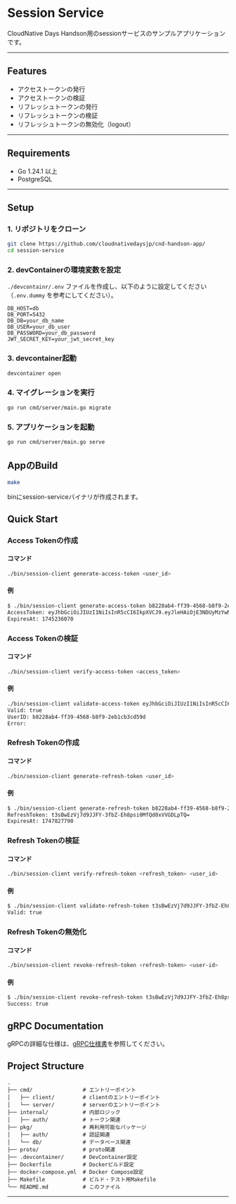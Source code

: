 # Session Service

CloudNative Days Handson用のsessionサービスのサンプルアプリケーションです。

---

## Features

- アクセストークンの発行
- アクセストークンの検証
- リフレッシュトークンの発行
- リフレッシュトークンの検証
- リフレッシュトークンの無効化（logout）

---

## Requirements

- Go 1.24.1 以上
- PostgreSQL

---

## Setup

### 1. リポジトリをクローン
```bash
git clone https://github.com/cloudnativedaysjp/cnd-handson-app/
cd session-service
```

### 2. devContainerの環境変数を設定
`./devcontainr/.env` ファイルを作成し、以下のように設定してください（`.env.dummy` を参考にしてください）。

```env
DB_HOST=db
DB_PORT=5432
DB_DB=your_db_name
DB_USER=your_db_user
DB_PASSWORD=your_db_password
JWT_SECRET_KEY=your_jwt_secret_key
```

### 3. devcontainer起動
```bash
devcontainer open
```

### 4. マイグレーションを実行
```bash
go run cmd/server/main.go migrate
```

### 5. アプリケーションを起動
```bash
go run cmd/server/main.go serve
```
## AppのBuild
```bash
make
```
binにsession-serviceバイナリが作成されます。
## Quick Start
### Access Tokenの作成
#### コマンド
```bash
./bin/session-client generate-access-token <user_id>
```
#### 例
```bash
$ ./bin/session-client generate-access-token b8228ab4-ff39-4568-b8f9-2eb1cb3cd59d
AccessToken: eyJhbGciOiJIUzI1NiIsInR5cCI6IkpXVCJ9.eyJleHAiOjE3NDUyMzYwNzAsImlkIjoiYjgyMjhhYjQtZmYzOS00NTY4LWI4ZjktMmViMWNiM2NkNTlkIn0.4uahAE_pPug8jEEnKRAQC3hysWAfl2nTX_rKokl7kB8
ExpiresAt: 1745236070
```
### Access Tokenの検証
#### コマンド
```bash
./bin/session-client verify-access-token <access_token>
```
#### 例
```bash
./bin/session-client validate-access-token eyJhbGciOiJIUzI1NiIsInR5cCI6IkpXVCJ9.eyJleHAiOjE3NDUyMzYwNzAsImlkIjoiYjgyMjhhYjQtZmYzOS00NTY4LWI4ZjktMmViMWNiM2NkNTlkIn0.4uahAE_pPug8jEEnKRAQC3hysWAfl2nTX_rKokl7kB8
Valid: true
UserID: b8228ab4-ff39-4568-b8f9-2eb1cb3cd59d
Error: 
```
### Refresh Tokenの作成
#### コマンド
```bash
./bin/session-client generate-refresh-token <user_id>
```

#### 例
```bash
$ ./bin/session-client generate-refresh-token b8228ab4-ff39-4568-b8f9-2eb1cb3cd59d
RefreshToken: t3sBwEzVj7d9JJFY-3fbZ-Eh8psi0MfQd0xVVGDLpTQ=
ExpiresAt: 1747827790
```
### Refresh Tokenの検証
#### コマンド
```bash
./bin/session-client verify-refresh-token <refresh_token> <user_id>
```
#### 例
```bash
$ ./bin/session-client validate-refresh-token t3sBwEzVj7d9JJFY-3fbZ-Eh8psi0MfQd0xVVGDLpTQ= b8228ab4-ff39-4568-b8f9-2eb1cb3cd59d
Valid: true
```
### Refresh Tokenの無効化
#### コマンド
```bash
./bin/session-client revoke-refresh-token <refresh-token> <user-id>
```

#### 例
```bash
$ ./bin/session-client revoke-refresh-token t3sBwEzVj7d9JJFY-3fbZ-Eh8psi0MfQd0xVVGDLpTQ= b8228ab4-ff39-4568-b8f9-2eb1cb3cd59d
Success: true
```


## gRPC Documentation

gRPCの詳細な仕様は、[gRPC仕様書](proto/READEME.md)を参照してください。


## Project Structure

```
.
├── cmd/                # エントリーポイント
│   ├── client/         # clientのエントリーポイント
│   └── server/         # serverのエントリーポイント
├── internal/           # 内部ロジック
│   ├── auth/           # トークン関連
├── pkg/                # 再利用可能なパッケージ
│   ├── auth/           # 認証関連
│   └── db/             # データベース関連
├── proto/              # proto関連
├── .devcontainer/      # DevContainer設定
├── Dockerfile          # Dockerビルド設定
├── docker-compose.yml  # Docker Compose設定
├── Makefile            # ビルド・テスト用Makefile
└── README.md           # このファイル
```

---



